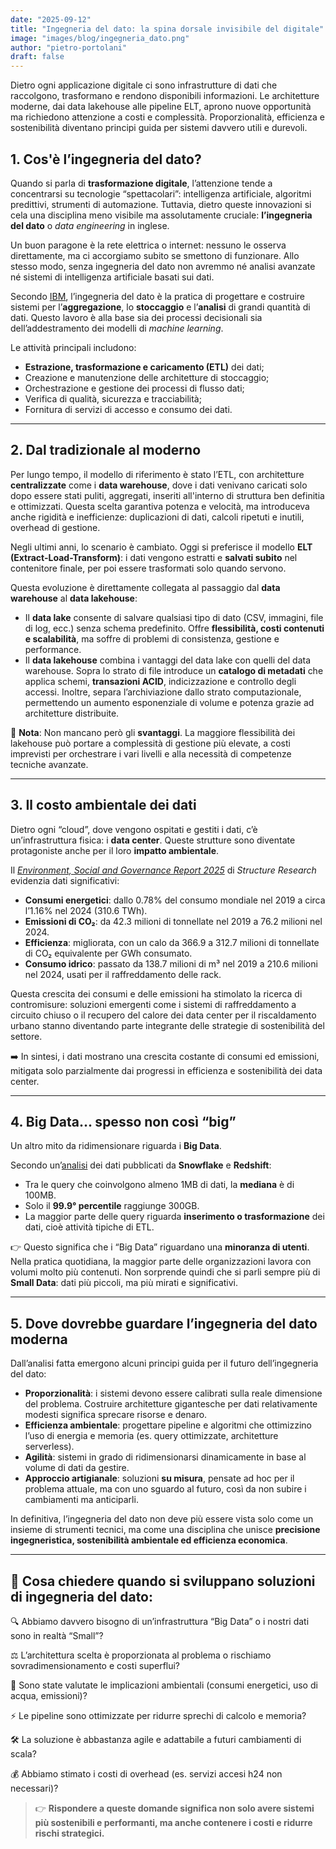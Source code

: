 ```yaml
---
date: "2025-09-12"
title: "Ingegneria del dato: la spina dorsale invisibile del digitale"
image: "images/blog/ingegneria_dato.png"
author: "pietro-portolani"
draft: false
---
```


Dietro ogni applicazione digitale ci sono infrastrutture di dati che raccolgono, trasformano e rendono disponibili informazioni. Le architetture moderne, dai data lakehouse alle pipeline ELT, aprono nuove opportunità ma richiedono attenzione a costi e complessità. Proporzionalità, efficienza e sostenibilità diventano principi guida per sistemi davvero utili e durevoli.

## 1. Cos'è l’ingegneria del dato?

Quando si parla di **trasformazione digitale**, l’attenzione tende a concentrarsi su tecnologie “spettacolari”: intelligenza artificiale, algoritmi predittivi, strumenti di automazione. Tuttavia, dietro queste innovazioni si cela una disciplina meno visibile ma assolutamente cruciale: **l’ingegneria del dato** o *data engineering* in inglese.

Un buon paragone è la rete elettrica o internet: nessuno le osserva direttamente, ma ci accorgiamo subito se smettono di funzionare. Allo stesso modo, senza ingegneria del dato non avremmo né analisi avanzate né sistemi di intelligenza artificiale basati sui dati.

Secondo [IBM](https://www.ibm.com/think/topics/data-engineering), l’ingegneria del dato è la pratica di progettare e costruire sistemi per l’**aggregazione**, lo **stoccaggio** e l’**analisi** di grandi quantità di dati. Questo lavoro è alla base sia dei processi decisionali sia dell’addestramento dei modelli di *machine learning*.

Le attività principali includono:

* **Estrazione, trasformazione e caricamento (ETL)** dei dati;
* Creazione e manutenzione delle architetture di stoccaggio;
* Orchestrazione e gestione dei processi di flusso dati;
* Verifica di qualità, sicurezza e tracciabilità;
* Fornitura di servizi di accesso e consumo dei dati.

---

## 2. Dal tradizionale al moderno

Per lungo tempo, il modello di riferimento è stato l’ETL, con architetture **centralizzate** come i **data warehouse**, dove i dati venivano caricati solo dopo essere stati puliti, aggregati, inseriti all'interno di struttura ben definitia e ottimizzati. Questa scelta garantiva potenza e velocità, ma introduceva anche rigidità e inefficienze: duplicazioni di dati, calcoli ripetuti e inutili, overhead di gestione.

Negli ultimi anni, lo scenario è cambiato. Oggi si preferisce il modello **ELT (Extract-Load-Transform)**: i dati vengono estratti e **salvati subito** nel contenitore finale, per poi essere trasformati solo quando servono.

Questa evoluzione è direttamente collegata al passaggio dal **data warehouse** al **data lakehouse**:

* Il **data lake** consente di salvare qualsiasi tipo di dato (CSV, immagini, file di log, ecc.) senza schema predefinito. Offre **flessibilità, costi contenuti e scalabilità**, ma soffre di problemi di consistenza, gestione e performance.
* Il **data lakehouse** combina i vantaggi del data lake con quelli del data warehouse. Sopra lo strato di file introduce un **catalogo di metadati** che applica schemi, **transazioni ACID**, indicizzazione e controllo degli accessi. Inoltre, separa l’archiviazione dallo strato computazionale, permettendo un aumento esponenziale di volume e potenza grazie ad architetture distribuite.

📌 **Nota**: Non mancano però gli **svantaggi**. La maggiore flessibilità dei lakehouse può portare a complessità di gestione più elevate, a costi imprevisti per orchestrare i vari livelli e alla necessità di competenze tecniche avanzate.

---

## 3. Il costo ambientale dei dati

Dietro ogni “cloud”, dove vengono ospitati e gestiti i dati, c’è un’infrastruttura fisica: i **data center**. Queste strutture sono diventate protagoniste anche per il loro **impatto ambientale**.

Il [*Environment, Social and Governance Report 2025*](https://www.infrastructuresummit.io/esg-report) di *Structure Research* evidenzia dati significativi:

* **Consumi energetici**: dallo 0.78% del consumo mondiale nel 2019 a circa l’1.16% nel 2024 (310.6 TWh).
* **Emissioni di CO₂**: da 42.3 milioni di tonnellate nel 2019 a 76.2 milioni nel 2024.
* **Efficienza**: migliorata, con un calo da 366.9 a 312.7 milioni di tonnellate di CO₂ equivalente per GWh consumato.
* **Consumo idrico**: passato da 138.7 milioni di m³ nel 2019 a 210.6 milioni nel 2024, usati per il raffreddamento delle rack.

Questa crescita dei consumi e delle emissioni ha stimolato la ricerca di contromisure: soluzioni emergenti come i sistemi di raffreddamento a circuito chiuso o il recupero del calore dei data center per il riscaldamento urbano stanno diventando parte integrante delle strategie di sostenibilità del settore.

➡️ In sintesi, i dati mostrano una crescita costante di consumi ed emissioni, mitigata solo parzialmente dai progressi in efficienza e sostenibilità dei data center.

---

## 4. Big Data… spesso non così “big”

Un altro mito da ridimensionare riguarda i **Big Data**.

Secondo un’[analisi](https://www.fivetran.com/blog/how-do-people-use-snowflake-and-redshift) dei dati pubblicati da **Snowflake** e **Redshift**:

* Tra le query che coinvolgono almeno 1MB di dati, la **mediana** è di 100MB.
* Solo il **99.9° percentile** raggiunge 300GB.
* La maggior parte delle query riguarda **inserimento o trasformazione** dei dati, cioè attività tipiche di ETL.

👉 Questo significa che i “Big Data” riguardano una **minoranza di utenti**. Nella pratica quotidiana, la maggior parte delle organizzazioni lavora con volumi molto più contenuti. Non sorprende quindi che si parli sempre più di **Small Data**: dati più piccoli, ma più mirati e significativi.

---

## 5. Dove dovrebbe guardare l’ingegneria del dato moderna

Dall’analisi fatta emergono alcuni principi guida per il futuro dell’ingegneria del dato:

* **Proporzionalità**: i sistemi devono essere calibrati sulla reale dimensione del problema. Costruire architetture gigantesche per dati relativamente modesti significa sprecare risorse e denaro.
* **Efficienza ambientale**: progettare pipeline e algoritmi che ottimizzino l’uso di energia e memoria (es. query ottimizzate, architetture serverless).
* **Agilità**: sistemi in grado di ridimensionarsi dinamicamente in base al volume di dati da gestire.
* **Approccio artigianale**: soluzioni **su misura**, pensate ad hoc per il problema attuale, ma con uno sguardo al futuro, così da non subire i cambiamenti ma anticiparli.

In definitiva, l’ingegneria del dato non deve più essere vista solo come un insieme di strumenti tecnici, ma come una disciplina che unisce **precisione ingegneristica, sostenibilità ambientale ed efficienza economica**.

---

## 📌 Cosa chiedere quando si sviluppano soluzioni di ingegneria del dato:

🔍 Abbiamo davvero bisogno di un’infrastruttura “Big Data” o i nostri dati sono in realtà “Small”?

⚖️ L’architettura scelta è proporzionata al problema o rischiamo sovradimensionamento e costi superflui?

🌱 Sono state valutate le implicazioni ambientali (consumi energetici, uso di acqua, emissioni)?

⚡ Le pipeline sono ottimizzate per ridurre sprechi di calcolo e memoria?

🛠️ La soluzione è abbastanza agile e adattabile a futuri cambiamenti di scala?

💰 Abbiamo stimato i costi di overhead (es. servizi accesi h24 non necessari)?

> 👉 **Rispondere a queste domande significa non solo avere sistemi più sostenibili e performanti, ma anche contenere i costi e ridurre rischi strategici.**

